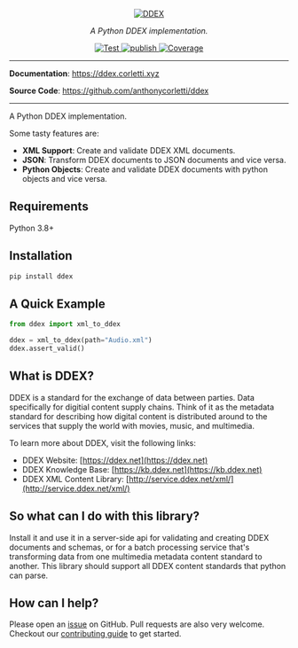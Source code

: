 <p align="center">
  <a href="https://ddex.corletti.xyz"><img src="https://ddex.net/wp-content/uploads/2018/10/ddex-logo-strapline-rgb.png" alt="DDEX"></a>
</p>
<p align="center">
    <em>A Python DDEX implementation.</em>
</p>
<p align="center">
<a href="https://github.com/anthonycorletti/ddex/actions?query=workflow%3Atest" target="_blank">
    <img src="https://github.com/anthonycorletti/ddex/workflows/test/badge.svg" alt="Test">
</a>
<a href="https://github.com/anthonycorletti/ddex/actions?query=workflow%3Apublish" target="_blank">
    <img src="https://github.com/anthonycorletti/ddex/workflows/publish/badge.svg" alt="publish">
</a>
<a href="https://codecov.io/gh/anthonycorletti/ddex" target="_blank">
    <img src="https://img.shields.io/codecov/c/github/anthonycorletti/ddex?color=%2334D058" alt="Coverage">
</a>
</p>

---

**Documentation**: <a href="https://ddex.corletti.xyz" target="_blank">https://ddex.corletti.xyz</a>

**Source Code**: <a href="https://github.com/anthonycorletti/ddex" target="_blank">https://github.com/anthonycorletti/ddex</a>

---

A Python DDEX implementation.

Some tasty features are:

* **XML Support**: Create and validate DDEX XML documents.
* **JSON**: Transform DDEX documents to JSON documents and vice versa.
* **Python Objects**: Create and validate DDEX documents with python objects and vice versa.

## Requirements

Python 3.8+

## Installation

```sh
pip install ddex
```

## A Quick Example

```Python
from ddex import xml_to_ddex

ddex = xml_to_ddex(path="Audio.xml")
ddex.assert_valid()
```

## What is DDEX?

DDEX is a standard for the exchange of data between parties. Data specifically for digitial content supply chains. Think of it as the metadata standard for describing how digital content is distributed around to the services that supply the world with movies, music, and multimedia.

To learn more about DDEX, visit the following links:

- DDEX Website: [https://ddex.net](https://ddex.net)
- DDEX Knowledge Base: [https://kb.ddex.net](https://kb.ddex.net)
- DDEX XML Content Library: [http://service.ddex.net/xml/](http://service.ddex.net/xml/)

## So what can I do with this library?

Install it and use it in a server-side api for validating and creating DDEX documents and schemas, or for a batch processing service that's transforming data from one  multimedia metadata content standard to another. This library should support all DDEX content standards that python can parse.

## How can I help?

Please open an [issue](https://github.com/anthonycorletti/ddex/issues/new/choose) on GitHub. Pull requests are also very welcome. Checkout our [contributing guide](contributing.md) to get started.

&nbsp;

&nbsp;
